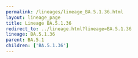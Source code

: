 ```yaml
---
permalink: /lineages/lineage_BA.5.1.36.html
layout: lineage_page
title: Lineage BA.5.1.36
redirect_to: ../lineage.html?lineage=BA.5.1.36
lineage: BA.5.1.36
parent: BA.5.1
children: ['BA.5.1.36']
---
```

